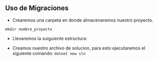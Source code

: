 ## Uso de Migraciones

- Crearemos una carpeta en donde almacenaremos nuestro proyecto.
```
mkdir nombre_proyecto
```

- Llevaremos la suiguiente estructura:

- Creamos nuestro archivo de solucion, para esto ejecutaremos el siguiente comando:
`dotnet new sln`



